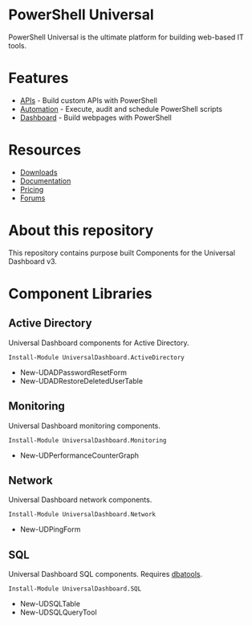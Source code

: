 # PowerShell Universal

PowerShell Universal is the ultimate platform for building web-based IT tools. 

# Features

- [APIs](https://docs.ironmansoftware.com/api/about) - Build custom APIs with PowerShell
- [Automation](https://docs.ironmansoftware.com/automation/about) - Execute, audit and schedule PowerShell scripts
- [Dashboard](https://docs.ironmansoftware.com/dashboard/about) - Build webpages with PowerShell

# Resources

- [Downloads](https://ironmansoftware.com/downloads)
- [Documentation](https://docs.ironmansoftware.com/)
- [Pricing](https://store.ironmansoftware.com/pricing/powershell-universal)
- [Forums](https://forums.universaldashboard.io/)

# About this repository

This repository contains purpose built Components for the Universal Dashboard v3. 

# Component Libraries 

## Active Directory 

Universal Dashboard components for Active Directory.

```
Install-Module UniversalDashboard.ActiveDirectory
```

- New-UDADPasswordResetForm
- New-UDADRestoreDeletedUserTable

## Monitoring

Universal Dashboard monitoring components.

```
Install-Module UniversalDashboard.Monitoring
```

- New-UDPerformanceCounterGraph

## Network

Universal Dashboard network components. 

```
Install-Module UniversalDashboard.Network
```

- New-UDPingForm

## SQL 

Universal Dashboard SQL components. Requires [dbatools](https://dbatools.io/).

```
Install-Module UniversalDashboard.SQL
```

- New-UDSQLTable
- New-UDSQLQueryTool